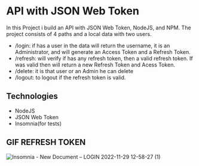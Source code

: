# API with JSON Web Token

In this Project i build an API with JSON Web Token, NodeJS, and NPM. The project consists of 4 paths and a local data with two users.
- /login: if has a user in the data will return the username, it is an Administrator, and will generate an Access Token and a Refresh Token.
- /refresh: will verify if has any refresh token, then a valid refresh token. If was valid then will return a  new Refresh Token and  Acess Token.
- /delete: it is that user or an Admin he can delete 
- /logout: to logout if the refresh token is valid.

## Technologies

- NodeJS
- JSON Web Token
- Insomnia(for tests)


## GIF REFRESH TOKEN
![Insomnia - New Document – LOGIN 2022-11-29 12-58-27 (1)](https://user-images.githubusercontent.com/88905492/215792358-f2e1761c-5e5a-4f23-85ea-5eb35217b671.gif)
